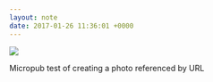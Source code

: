 ```yaml
---
layout: note
date: 2017-01-26 11:36:01 +0000
---
```

![](/media/sunset.jpg)

Micropub test of creating a photo referenced by URL
